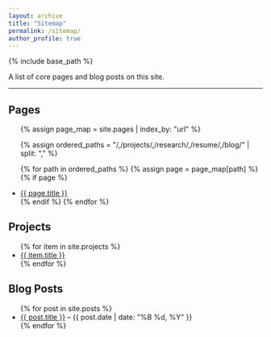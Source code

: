 ```yaml
---
layout: archive
title: "Sitemap"
permalink: /sitemap/
author_profile: true
---
```


{% include base_path %}

A list of core pages and blog posts on this site.

---

<h2>Pages</h2>
<ul>
  {% assign page_map = site.pages | index_by: "url" %}

  {% assign ordered_paths = "/,/projects/,/research/,/resume/,/blog/" | split: "," %}

  {% for path in ordered_paths %}
    {% assign page = page_map[path] %}
    {% if page %}
      <li><a href="{{ page.url | relative_url }}">{{ page.title }}</a></li>
    {% endif %}
  {% endfor %}
</ul>




<h2>Projects</h2>
<ul>
  {% for item in site.projects %}
    <li><a href="{{ item.url | relative_url }}">{{ item.title }}</a></li>
  {% endfor %}
</ul>

<h2>Blog Posts</h2>
<ul>
  {% for post in site.posts %}
    <li>
      <a href="{{ post.url | relative_url }}">{{ post.title }}</a> – {{ post.date | date: "%B %d, %Y" }}
    </li>
  {% endfor %}
</ul>

